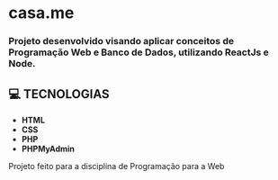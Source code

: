 # casa.me

<h3 align="left">

Projeto desenvolvido visando aplicar conceitos de Programação Web e Banco de Dados, utilizando ReactJs e Node.

</h3>


## **:computer: TECNOLOGIAS**

  - **HTML**
  - **CSS**
  - **PHP**
  - **PHPMyAdmin**

Projeto feito para a disciplina de Programação para a Web

